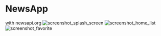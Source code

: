 # NewsApp
with newsapi.org
![screenshot_splash_screen](https://user-images.githubusercontent.com/35862154/176594321-7f31df2e-d70a-4379-baba-8e4f736c4409.jpeg)
![screenshot_home_list](https://user-images.githubusercontent.com/35862154/176594346-3639c548-47d8-4e0d-bd1e-3447f4813123.jpeg)
![screenshot_favorite](https://user-images.githubusercontent.com/35862154/176594358-683dfe3a-0106-42d5-98d2-53b699b92cb0.jpeg)
